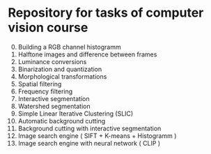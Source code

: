 # Repository for tasks of computer vision course 

0. Building a RGB channel histogramm
1. Halftone images and difference between frames
2. Luminance conversions
3. Binarization and quantization
4. Morphological transformations
5. Spatial filtering
6. Frequency filtering
7. Interactive segmentation
8. Watershed segmentation
9. Simple Linear Iterative Clustering (SLIC)
10. Automatic background cutting
12. Background cutting with interactive segmentation
13. Image search engine ( SIFT + K-means + Histogramm )
14. Image search engine with neural network ( CLIP )

